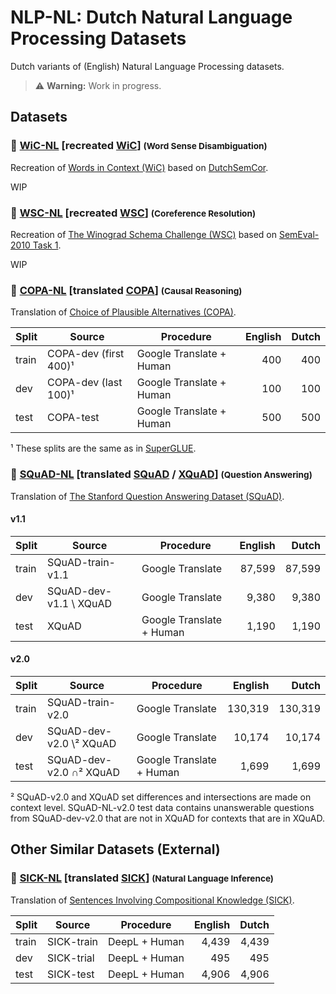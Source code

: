 # NLP-NL: Dutch Natural Language Processing Datasets

Dutch variants of (English) Natural Language Processing datasets.

> ⚠️ **Warning:** Work in progress.

## Datasets

### 📁 [WiC-NL](WiC-NL) [recreated [WiC](https://pilehvar.github.io/wic/)] <small>(Word Sense Disambiguation)</small>

Recreation of [Words in Context (WiC)](https://pilehvar.github.io/wic/) based on [DutchSemCor](http://wordpress.let.vupr.nl/dutchsemcor/).

WIP

### 📁 [WSC-NL](WSC-NL) [recreated [WSC](https://cs.nyu.edu/~davise/papers/WinogradSchemas/WS.html)] <small>(Coreference Resolution)</small>

Recreation of [The Winograd Schema Challenge (WSC)](https://cs.nyu.edu/~davise/papers/WinogradSchemas/WS.html) based on [SemEval-2010 Task 1](https://semeval2.fbk.eu/semeval2.php?location=tasks&area=Coreference).

WIP

### 📁 [COPA-NL](COPA-NL) [translated [COPA](https://people.ict.usc.edu/~gordon/copa.html)] <small>(Causal Reasoning)</small>

Translation of [Choice of Plausible Alternatives (COPA)](https://people.ict.usc.edu/~gordon/copa.html).

| Split | Source                | Procedure                | English | Dutch |
| ----- | --------------------- | ------------------------ | ------: | ----: |
| train | COPA-dev (first 400)¹ | Google Translate + Human |     400 |   400 |
| dev   | COPA-dev (last 100)¹  | Google Translate + Human |     100 |   100 |
| test  | COPA-test             | Google Translate + Human |     500 |   500 |

¹ These splits are the same as in [SuperGLUE](https://super.gluebenchmark.com/).

### 📁 [SQuAD-NL](SQuAD-NL) [translated [SQuAD](https://rajpurkar.github.io/SQuAD-explorer/) / [XQuAD](https://github.com/deepmind/xquad)] <small>(Question Answering)</small>

Translation of [The Stanford Question Answering Dataset (SQuAD)](https://rajpurkar.github.io/SQuAD-explorer/).

#### v1.1

| Split | Source                 | Procedure                | English | Dutch  |
| ----- | ---------------------- | ------------------------ | ------: | -----: |
| train | SQuAD-train-v1.1       | Google Translate         |  87,599 | 87,599 |
| dev   | SQuAD-dev-v1.1 \ XQuAD | Google Translate         |   9,380 |  9,380 |
| test  | XQuAD                  | Google Translate + Human |   1,190 |  1,190 |

#### v2.0
| Split | Source                  | Procedure                | English | Dutch   |
| ----- | ----------------------- | ------------------------ | ------: | ------: |
| train | SQuAD-train-v2.0        | Google Translate         | 130,319 | 130,319 |
| dev   | SQuAD-dev-v2.0 \² XQuAD | Google Translate         |  10,174 |  10,174 |
| test  | SQuAD-dev-v2.0 ∩² XQuAD | Google Translate + Human |   1,699 |   1,699 |

² SQuAD-v2.0 and XQuAD set differences and intersections are made on context level. SQuAD-NL-v2.0 test data contains unanswerable questions from SQuAD-dev-v2.0 that are not in XQuAD for contexts that are in XQuAD.

## Other Similar Datasets (External)

### 📁 [SICK-NL](https://github.com/gijswijnholds/sick_nl) [translated [SICK](https://marcobaroni.org/composes/sick.html)] <small>(Natural Language Inference)</small>

Translation of [Sentences Involving Compositional Knowledge (SICK)](https://marcobaroni.org/composes/sick.html).

| Split | Source     | Procedure     | English | Dutch |
| ----- | ---------- | ------------- | ------: | ----: |
| train | SICK-train | DeepL + Human |   4,439 | 4,439 |
| dev   | SICK-trial | DeepL + Human |     495 |   495 |
| test  | SICK-test  | DeepL + Human |   4,906 | 4,906 |
